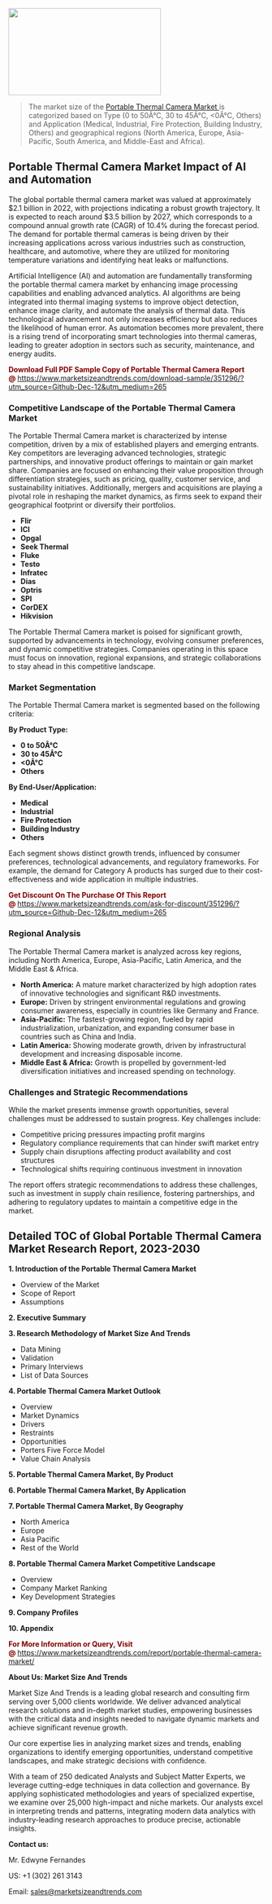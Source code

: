 <p><img class="alignnone size-medium wp-image-20088" src="https://ffe5etoiles.com/wp-content/uploads/2024/12/MST1-300x171.png" alt="" width="300" height="171" /></p><blockquote><p>The market size of the <a href="https://www.marketsizeandtrends.com/download-sample/351296/?utm_source=Github-Dec-12&amp;utm_medium=265" target="_blank">Portable Thermal Camera Market </a>is categorized based on Type (0 to 50Â°C, 30 to 45Â°C, <0Â°C, Others) and Application (Medical, Industrial, Fire Protection, Building Industry, Others) and geographical regions (North America, Europe, Asia-Pacific, South America, and Middle-East and Africa).</p></blockquote><p><h2>Portable Thermal Camera Market Impact of AI and Automation</h2><p>The global portable thermal camera market was valued at approximately $2.1 billion in 2022, with projections indicating a robust growth trajectory. It is expected to reach around $3.5 billion by 2027, which corresponds to a compound annual growth rate (CAGR) of 10.4% during the forecast period. The demand for portable thermal cameras is being driven by their increasing applications across various industries such as construction, healthcare, and automotive, where they are utilized for monitoring temperature variations and identifying heat leaks or malfunctions.</p><p>Artificial Intelligence (AI) and automation are fundamentally transforming the portable thermal camera market by enhancing image processing capabilities and enabling advanced analytics. AI algorithms are being integrated into thermal imaging systems to improve object detection, enhance image clarity, and automate the analysis of thermal data. This technological advancement not only increases efficiency but also reduces the likelihood of human error. As automation becomes more prevalent, there is a rising trend of incorporating smart technologies into thermal cameras, leading to greater adoption in sectors such as security, maintenance, and energy audits.</p></p><p><strong><span style="color: #800000;">Download Full PDF Sample Copy of Portable Thermal Camera Report @</span>&nbsp;</strong><a href="https://www.marketsizeandtrends.com/download-sample/351296/?utm_source=Github-Dec-12&amp;utm_medium=265">https://www.marketsizeandtrends.com/download-sample/351296/?utm_source=Github-Dec-12&amp;utm_medium=265</a></p><h3>Competitive Landscape of the Portable Thermal Camera Market</h3><p>The Portable Thermal Camera market is characterized by intense competition, driven by a mix of established players and emerging entrants. Key competitors are leveraging advanced technologies, strategic partnerships, and innovative product offerings to maintain or gain market share. Companies are focused on enhancing their value proposition through differentiation strategies, such as pricing, quality, customer service, and sustainability initiatives. Additionally, mergers and acquisitions are playing a pivotal role in reshaping the market dynamics, as firms seek to expand their geographical footprint or diversify their portfolios.</p><p><strong><p><ul><li>Flir </li><li>  ICI </li><li>  Opgal </li><li>  Seek Thermal </li><li>  Fluke </li><li>  Testo </li><li>  Infratec </li><li>  Dias </li><li>  Optris </li><li>  SPI </li><li>  CorDEX </li><li>  Hikvision</p></li></ul></p></strong></p><p>The Portable Thermal Camera market is poised for significant growth, supported by advancements in technology, evolving consumer preferences, and dynamic competitive strategies. Companies operating in this space must focus on innovation, regional expansions, and strategic collaborations to stay ahead in this competitive landscape.</p><h3>Market Segmentation</h3><p>The Portable Thermal Camera market is segmented based on the following criteria:</p><p><strong>By Product Type:</strong></p><p><strong><p><ul><li>0 to 50Â°C </li><li>  30 to 45Â°C </li><li>  <0Â°C </li><li>  Others</p></li></ul></p></strong></p><p><strong>By End-User/Application:</strong></p><p><strong><p><ul><li>Medical </li><li>  Industrial </li><li>  Fire Protection </li><li>  Building Industry </li><li>  Others</p></li></ul></p></strong></p><p>Each segment shows distinct growth trends, influenced by consumer preferences, technological advancements, and regulatory frameworks. For example, the demand for Category A products has surged due to their cost-effectiveness and wide application in multiple industries.</p><p><strong><span style="color: #800000;">Get Discount On The Purchase Of This Report @&nbsp;</span></strong><a href="https://www.marketsizeandtrends.com/ask-for-discount/351296/?utm_source=Github-Dec-12&amp;utm_medium=265">https://www.marketsizeandtrends.com/ask-for-discount/351296/?utm_source=Github-Dec-12&amp;utm_medium=265</a></p><h3>Regional Analysis</h3><p>The Portable Thermal Camera market is analyzed across key regions, including North America, Europe, Asia-Pacific, Latin America, and the Middle East &amp; Africa.</p><ul><li><strong>North America:</strong> A mature market characterized by high adoption rates of innovative technologies and significant R&amp;D investments.</li><li><strong>Europe:</strong> Driven by stringent environmental regulations and growing consumer awareness, especially in countries like Germany and France.</li><li><strong>Asia-Pacific:</strong> The fastest-growing region, fueled by rapid industrialization, urbanization, and expanding consumer base in countries such as China and India.</li><li><strong>Latin America:</strong> Showing moderate growth, driven by infrastructural development and increasing disposable income.</li><li><strong>Middle East &amp; Africa:</strong> Growth is propelled by government-led diversification initiatives and increased spending on technology.</li></ul><h3>Challenges and Strategic Recommendations</h3><p>While the market presents immense growth opportunities, several challenges must be addressed to sustain progress. Key challenges include:</p><ul><li>Competitive pricing pressures impacting profit margins</li><li>Regulatory compliance requirements that can hinder swift market entry</li><li>Supply chain disruptions affecting product availability and cost structures</li><li>Technological shifts requiring continuous investment in innovation</li></ul><p>The report offers strategic recommendations to address these challenges, such as investment in supply chain resilience, fostering partnerships, and adhering to regulatory updates to maintain a competitive edge in the market.</p><h2>Detailed TOC of Global Portable Thermal Camera Market Research Report, 2023-2030</h2><p><strong>1. Introduction of the Portable Thermal Camera Market</strong></p><ul><li>Overview of the Market</li><li>Scope of Report</li><li>Assumptions&nbsp;</li></ul><p><strong>2. Executive Summary</strong></p><p><strong>3. Research Methodology of <strong>Market Size And Trends</strong></strong></p><ul><li>Data Mining</li><li>Validation</li><li>Primary Interviews</li><li>List of Data Sources&nbsp;</li></ul><p><strong>4. Portable Thermal Camera Market Outlook</strong></p><ul><li>Overview</li><li>Market Dynamics</li><li>Drivers</li><li>Restraints</li><li>Opportunities</li><li>Porters Five Force Model</li><li>Value Chain Analysis&nbsp;</li></ul><p><strong>5. Portable Thermal Camera Market, By Product</strong></p><p><strong>6. Portable Thermal Camera Market, By Application</strong></p><p><strong>7. Portable Thermal Camera Market, By Geography</strong></p><ul><li>North America</li><li>Europe</li><li>Asia Pacific</li><li>Rest of the World&nbsp;</li></ul><p><strong>8. Portable Thermal Camera Market Competitive Landscape</strong></p><ul><li>Overview</li><li>Company Market Ranking</li><li>Key Development Strategies&nbsp;</li></ul><p><strong>9. Company Profiles</strong></p><p><strong>10. Appendix</strong></p><p><strong><span style="color: #800000;">For More Information or Query, Visit @&nbsp;</span></strong><a href="https://www.marketsizeandtrends.com/report/portable-thermal-camera-market/">https://www.marketsizeandtrends.com/report/portable-thermal-camera-market/</a></p><p></p><p><strong>About Us:&nbsp;Market Size And Trends</strong></p><p>Market Size And Trends&nbsp;is a leading global research and consulting firm serving over 5,000 clients worldwide. We deliver advanced analytical research solutions and in-depth market studies, empowering businesses with the critical data and insights needed to navigate dynamic markets and achieve significant revenue growth.</p><p>Our core expertise lies in analyzing market sizes and trends, enabling organizations to identify emerging opportunities, understand competitive landscapes, and make strategic decisions with confidence.</p><p>With a team of 250 dedicated Analysts and Subject Matter Experts, we leverage cutting-edge techniques in data collection and governance. By applying sophisticated methodologies and years of specialized expertise, we examine over 25,000 high-impact and niche markets. Our analysts excel in interpreting trends and patterns, integrating modern data analytics with industry-leading research approaches to produce precise, actionable insights.</p><p><strong>Contact us:</strong></p><p>Mr. Edwyne Fernandes</p><p>US: +1 (302) 261 3143</p><p>Email: <a href="mailto:sales@marketsizeandtrends.com">sales@marketsizeandtrends.com</a>&nbsp;</p>
